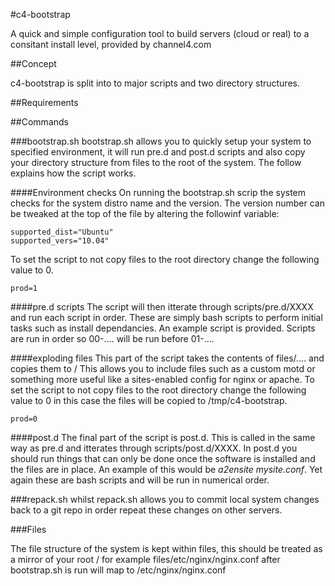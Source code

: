#c4-bootstrap

A quick and simple configuration tool to build servers (cloud or real) to a consitant install level, provided by channel4.com

##Concept

c4-bootstrap is split into to major scripts and two directory structures. 

##Requirements

##Commands

###bootstrap.sh
bootstrap.sh allows you to quickly setup your system to specified environment, it will run pre.d and post.d scripts and also copy your directory structure from files to the root of the system. The follow explains how the script works.

####Environment checks
On running the bootstrap.sh scrip the system checks for the system distro name and the version. The version number can be tweaked at the top of the file by altering the followinf variable:

    supported_dist="Ubuntu"
    supported_vers="10.04"

To set the script to not copy files to the root directory change the following value to 0.

    prod=1

####pre.d scripts
The script will then itterate through scripts/pre.d/XXXX and run each script in order. These are simply bash scripts to perform initial tasks such as install dependancies. An example script is provided. Scripts are run in order so 00-.... will be run before 01-....

####exploding files
This part of the script takes the contents of files/.... and copies them to / This allows you to include files such as a custom motd or something more useful like a sites-enabled config for nginx or apache. To set the script to not copy files to the root directory change the following value to 0 in this case the files will be copied to /tmp/c4-bootstrap.

    prod=0

####post.d
The final part of the script is post.d. This is called in the same way as pre.d and itterates through scripts/post.d/XXXX. In post.d you should run things that can only be done once the software is installed and the files are in place. An example of this would be _*a2ensite mysite.conf*_. Yet again these are bash scripts and will be run in numerical order.

###repack.sh
whilst repack.sh allows you to commit local system changes back to a git repo in order repeat these changes on other servers.

###Files

The file structure of the system is kept within files, this should be treated as a mirror of your root / for example files/etc/nginx/nginx.conf after bootstrap.sh is run will map to /etc/nginx/nginx.conf


